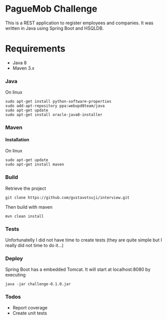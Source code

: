 # PagueMob Challenge

This is a REST application to register employees and companies. It was written in Java using Spring Boot and HSQLDB.

# Requirements

  - Java 8
  - Maven 3.x

### Java

On linux

    sudo apt-get install python-software-properties
    sudo add-apt-repository ppa:webupd8team/java
    sudo apt-get update
    sudo apt-get install oracle-java8-installer
    
### Maven

#### Installation

On linux

    sudo apt-get update
    sudo apt-get install maven

### Build  

Retrieve the project

    git clone https://github.com/gustavotsuji/interview.git

Then build with maven

    mvn clean install

### Tests
Unfortunatelly I did not have time to create tests (they are quite simple but I really did not time to do it...)

### Deploy

Spring Boot has a embedded Tomcat. It will start at localhost:8080 by executing

    java -jar challenge-0.1.0.jar

### Todos

 - Report coverage
 - Create unit tests

